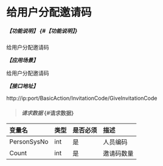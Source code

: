 # 给用户分配邀请码

##### _【功能说明】_ {#【功能说明】}

给用户分配邀请码

_**【应用场景】**_

给用户分配邀请码

_**【接口地址】**_

http://ip:port/BasicAction/InvitationCode/GiveInvitationCode

> #### _请求数据_ {#请求数据}

| 变量名 | 类型 | 是否必须 | 描述 |
| :--- | :--- | :--- | :--- |
| PersonSysNo|int| 是 | 人员编码|
| Count|int| 是 | 邀请码数量|







